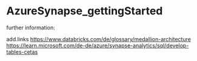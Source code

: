 # AzureSynapse_gettingStarted

further information:

add.links
https://www.databricks.com/de/glossary/medallion-architecture
https://learn.microsoft.com/de-de/azure/synapse-analytics/sql/develop-tables-cetas

